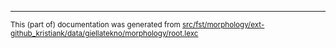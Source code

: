 

* * *

<small>This (part of) documentation was generated from [src/fst/morphology/ext-github_kristiank/data/giellatekno/morphology/root.lexc](https://github.com/giellalt/lang-vot-x-ext-kkankain/blob/main/src/fst/morphology/ext-github_kristiank/data/giellatekno/morphology/root.lexc)</small>
